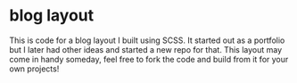 # blog layout
This is code for a blog layout I built using SCSS. It started out as a portfolio but I later had other ideas and started a new repo for that. This layout may come in handy someday, feel free to fork the code and build from it for your own projects!

